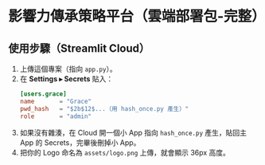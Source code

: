 # 影響力傳承策略平台（雲端部署包-完整）

## 使用步驟（Streamlit Cloud）
1. 上傳這個專案（指向 `app.py`）。
2. 在 **Settings ▸ Secrets** 貼入：
   ```toml
   [users.grace]
   name       = "Grace"
   pwd_hash   = "$2b$12$...（用 hash_once.py 產生）"
   role       = "admin"
   ```
3. 如果沒有雜湊，在 Cloud 開一個小 App 指向 `hash_once.py` 產生，貼回主 App 的 Secrets，完畢後刪掉小 App。
4. 把你的 Logo 命名為 `assets/logo.png` 上傳，就會顯示 36px 高度。
